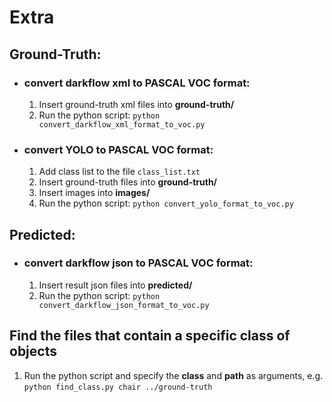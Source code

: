 # Extra

## Ground-Truth:
- ### convert darkflow xml to PASCAL VOC format:

    1) Insert ground-truth xml files into **ground-truth/**
    2) Run the python script: `python convert_darkflow_xml_format_to_voc.py`

- ### convert YOLO to PASCAL VOC format:

    1) Add class list to the file `class_list.txt`
    2) Insert ground-truth files into **ground-truth/**
    3) Insert images into **images/**
    4) Run the python script: `python convert_yolo_format_to_voc.py`

## Predicted:
- ### convert darkflow json to PASCAL VOC format:

    1) Insert result json files into **predicted/**
    2) Run the python script: `python convert_darkflow_json_format_to_voc.py`

## Find the files that contain a specific class of objects

1) Run the python script and specify the **class** and **path** as arguments, e.g. `python find_class.py chair ../ground-truth`
